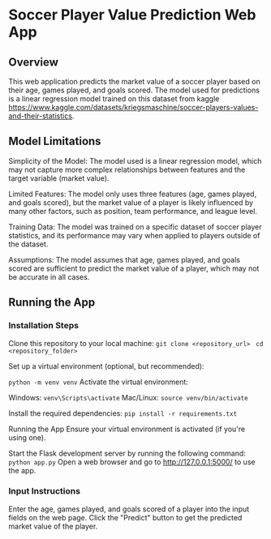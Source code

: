 # Soccer Player Value Prediction Web App

## Overview
This web application predicts the market value of a soccer 
player based on their age, games played, and goals scored. 
The model used for predictions is a linear regression model trained on this dataset from kaggle https://www.kaggle.com/datasets/kriegsmaschine/soccer-players-values-and-their-statistics. 
## Model Limitations
Simplicity of the Model: The model used is a linear regression model, which may 
not capture more complex relationships between features and the target variable (market value).

Limited Features: The model only uses three features (age, games played, and goals scored), 
but the market value of a player is likely influenced by many other factors, such as position, team performance, and league level.

Training Data: The model was trained on a specific dataset of soccer player statistics, 
and its performance may vary when applied to players outside of the dataset.

Assumptions: The model assumes that age, games played, and goals scored are sufficient 
to predict the market value of a player, which may not be accurate in all cases.

## Running the App
### Installation Steps
Clone this repository to your local machine:
``` git clone <repository_url>  ```
``` cd <repository_folder> ```

Set up a virtual environment (optional, but recommended):

``` python -m venv venv ```
Activate the virtual environment:

Windows:
``` venv\Scripts\activate ```
Mac/Linux:
``` source venv/bin/activate ```

Install the required dependencies:
``` pip install -r requirements.txt ```

Running the App
Ensure your virtual environment is activated (if you're using one).

Start the Flask development server by running the following command:
``` python app.py ```
Open a web browser and go to http://127.0.0.1:5000/ to use the app.

### Input Instructions
Enter the age, games played, and goals scored of a player into the input fields on the web page.
Click the "Predict" button to get the predicted market value of the player.
